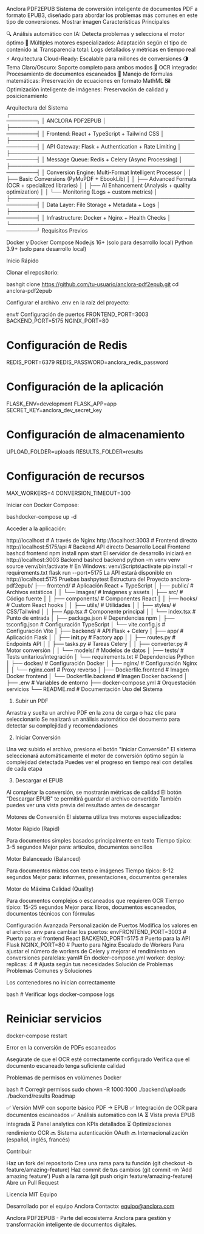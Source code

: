 Anclora PDF2EPUB
Sistema de conversión inteligente de documentos PDF a formato EPUB3, diseñado para abordar los problemas más comunes en este tipo de conversiones.
Mostrar imagen
Características Principales

🔍 Análisis automático con IA: Detecta problemas y selecciona el motor óptimo
🚀 Múltiples motores especializados: Adaptación según el tipo de contenido
📊 Transparencia total: Logs detallados y métricas en tiempo real
⚡ Arquitectura Cloud-Ready: Escalable para millones de conversiones
🌗 Tema Claro/Oscuro: Soporte completo para ambos modos
🔄 OCR integrado: Procesamiento de documentos escaneados
📝 Manejo de fórmulas matemáticas: Preservación de ecuaciones en formato MathML
🖼️ Optimización inteligente de imágenes: Preservación de calidad y posicionamiento

Arquitectura del Sistema
┌─────────────────────────────────────────────────────────┐
│ ANCLORA PDF2EPUB                                        │
├─────────────────────────────────────────────────────────┤
│ Frontend: React + TypeScript + Tailwind CSS             │
├─────────────────────────────────────────────────────────┤
│ API Gateway: Flask + Authentication + Rate Limiting     │
├─────────────────────────────────────────────────────────┤
│ Message Queue: Redis + Celery (Async Processing)        │
├─────────────────────────────────────────────────────────┤
│ Conversion Engine: Multi-Format Intelligent Processor   │
│ ├── Basic Conversions (PyMuPDF + EbookLib)             │
│ ├── Advanced Formats (OCR + specialized libraries)      │
│ ├── AI Enhancement (Analysis + quality optimization)    │
│ └── Monitoring (Logs + custom metrics)                  │
├─────────────────────────────────────────────────────────┤
│ Data Layer: File Storage + Metadata + Logs              │
├─────────────────────────────────────────────────────────┤
│ Infrastructure: Docker + Nginx + Health Checks          │
└─────────────────────────────────────────────────────────┘
Requisitos Previos

Docker y Docker Compose
Node.js 16+ (solo para desarrollo local)
Python 3.9+ (solo para desarrollo local)

Inicio Rápido

Clonar el repositorio:

bashgit clone https://github.com/tu-usuario/anclora-pdf2epub.git
cd anclora-pdf2epub

Configurar el archivo .env en la raíz del proyecto:

env# Configuración de puertos
FRONTEND_PORT=3003
BACKEND_PORT=5175
NGINX_PORT=80

# Configuración de Redis
REDIS_PORT=6379
REDIS_PASSWORD=anclora_redis_password

# Configuración de la aplicación
FLASK_ENV=development
FLASK_APP=app
SECRET_KEY=anclora_dev_secret_key

# Configuración de almacenamiento
UPLOAD_FOLDER=uploads
RESULTS_FOLDER=results

# Configuración de recursos
MAX_WORKERS=4
CONVERSION_TIMEOUT=300

Iniciar con Docker Compose:

bashdocker-compose up -d

Acceder a la aplicación:

http://localhost           # A través de Nginx
http://localhost:3003      # Frontend directo
http://localhost:5175/api  # Backend API directo
Desarrollo Local
Frontend
bashcd frontend
npm install
npm start
El servidor de desarrollo iniciará en http://localhost:3003
Backend
bashcd backend
python -m venv venv
source venv/bin/activate  # En Windows: venv\Scripts\activate
pip install -r requirements.txt
flask run --port=5175
La API estará disponible en http://localhost:5175
Pruebas
bashpytest
Estructura del Proyecto
anclora-pdf2epub/
├── frontend/                 # Aplicación React + TypeScript
│   ├── public/               # Archivos estáticos
│   │   └── images/           # Imágenes y assets
│   ├── src/                  # Código fuente
│   │   ├── components/       # Componentes React
│   │   ├── hooks/            # Custom React hooks
│   │   ├── utils/            # Utilidades
│   │   ├── styles/           # CSS/Tailwind
│   │   ├── App.tsx           # Componente principal
│   │   └── index.tsx         # Punto de entrada
│   ├── package.json          # Dependencias npm
│   ├── tsconfig.json         # Configuración TypeScript
│   └── vite.config.js        # Configuración Vite
│
├── backend/                  # API Flask + Celery
│   ├── app/                  # Aplicación Flask
│   │   ├── __init__.py       # Factory app
│   │   ├── routes.py         # Endpoints API
│   │   ├── tasks.py          # Tareas Celery
│   │   ├── converter.py      # Motor conversión
│   │   └── models/           # Modelos de datos
│   ├── tests/                # Tests unitarios/integración
│   └── requirements.txt      # Dependencias Python
│
├── docker/                   # Configuración Docker
│   ├── nginx/                # Configuración Nginx
│   │   └── nginx.conf        # Proxy reverso
│   ├── Dockerfile.frontend   # Imagen Docker frontend
│   └── Dockerfile.backend    # Imagen Docker backend
│
├── .env                      # Variables de entorno
├── docker-compose.yml        # Orquestación servicios
└── README.md                 # Documentación
Uso del Sistema
1. Subir un PDF

Arrastra y suelta un archivo PDF en la zona de carga o haz clic para seleccionarlo
Se realizará un análisis automático del documento para detectar su complejidad y recomendaciones

2. Iniciar Conversión

Una vez subido el archivo, presiona el botón "Iniciar Conversión"
El sistema seleccionará automáticamente el motor de conversión óptimo según la complejidad detectada
Puedes ver el progreso en tiempo real con detalles de cada etapa

3. Descargar el EPUB

Al completar la conversión, se mostrarán métricas de calidad
El botón "Descargar EPUB" te permitirá guardar el archivo convertido
También puedes ver una vista previa del resultado antes de descargar

Motores de Conversión
El sistema utiliza tres motores especializados:

Motor Rápido (Rapid)

Para documentos simples basados principalmente en texto
Tiempo típico: 3-5 segundos
Mejor para: artículos, documentos sencillos


Motor Balanceado (Balanced)

Para documentos mixtos con texto e imágenes
Tiempo típico: 8-12 segundos
Mejor para: informes, presentaciones, documentos generales


Motor de Máxima Calidad (Quality)

Para documentos complejos o escaneados que requieren OCR
Tiempo típico: 15-25 segundos
Mejor para: libros, documentos escaneados, documentos técnicos con fórmulas



Configuración Avanzada
Personalización de Puertos
Modifica los valores en el archivo .env para cambiar los puertos:
envFRONTEND_PORT=3003    # Puerto para el frontend React
BACKEND_PORT=5175     # Puerto para la API Flask
NGINX_PORT=80         # Puerto para Nginx
Escalado de Workers
Para ajustar el número de workers de Celery y mejorar el rendimiento en conversiones paralelas:
yaml# En docker-compose.yml
worker:
  deploy:
    replicas: 4  # Ajusta según tus necesidades
Solución de Problemas
Problemas Comunes y Soluciones

Los contenedores no inician correctamente

bash   # Verificar logs
   docker-compose logs
   
   # Reiniciar servicios
   docker-compose restart

Error en la conversión de PDFs escaneados

Asegúrate de que el OCR esté correctamente configurado
Verifica que el documento escaneado tenga suficiente calidad


Problemas de permisos en volúmenes Docker

bash   # Corregir permisos
   sudo chown -R 1000:1000 ./backend/uploads ./backend/results
Roadmap

✅ Versión MVP con soporte básico PDF → EPUB
✅ Integración de OCR para documentos escaneados
✅ Análisis automático con IA
⏳ Vista previa EPUB integrada
⏳ Panel analytics con KPIs detallados
⏳ Optimizaciones rendimiento OCR
🔜 Sistema autenticación OAuth
🔜 Internacionalización (español, inglés, francés)

Contribuir

Haz un fork del repositorio
Crea una rama para tu función (git checkout -b feature/amazing-feature)
Haz commit de tus cambios (git commit -m 'Add amazing feature')
Push a la rama (git push origin feature/amazing-feature)
Abre un Pull Request

Licencia
MIT
Equipo

Desarrollado por el equipo Anclora
Contacto: equipo@anclora.com


Anclora PDF2EPUB - Parte del ecosistema Anclora para gestión y transformación inteligente de documentos digitales.
